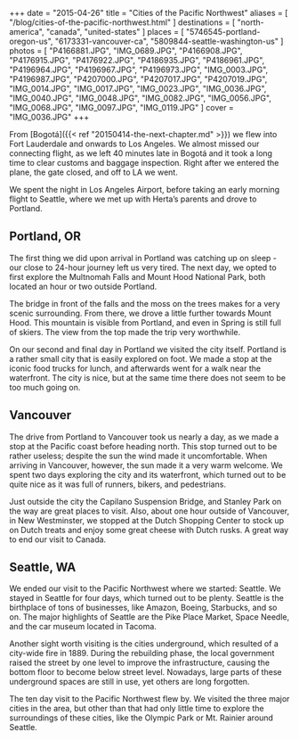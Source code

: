 +++
date    = "2015-04-26"
title   = "Cities of the Pacific Northwest"
aliases = [ "/blog/cities-of-the-pacific-northwest.html" ]
destinations = [ "north-america", "canada", "united-states" ]
places  = [
  "5746545-portland-oregon-us", "6173331-vancouver-ca", "5809844-seattle-washington-us"
]
photos = [
  "P4166881.JPG", "IMG_0689.JPG", "P4166908.JPG", "P4176915.JPG", "P4176922.JPG",
  "P4186935.JPG", "P4186961.JPG", "P4196964.JPG", "P4196967.JPG", "P4196973.JPG",
  "IMG_0003.JPG", "P4196987.JPG", "P4207000.JPG", "P4207017.JPG", "P4207019.JPG",
  "IMG_0014.JPG", "IMG_0017.JPG", "IMG_0023.JPG", "IMG_0036.JPG", "IMG_0040.JPG",
  "IMG_0048.JPG", "IMG_0082.JPG", "IMG_0056.JPG", "IMG_0068.JPG", "IMG_0097.JPG",
  "IMG_0119.JPG"
]
cover = "IMG_0036.JPG"
+++

From [Bogotá]({{< ref "20150414-the-next-chapter.md" >}}) we flew into Fort Lauderdale and onwards to Los Angeles. We almost missed our connecting flight, as we left 40 minutes late in Bogotá and it took a long time to clear customs and baggage inspection. Right after we entered the plane, the gate closed, and off to LA we went.

<!--more-->
We spent the night in Los Angeles Airport, before taking an early morning flight to Seattle, where we met up with Herta’s parents and drove to Portland.

## Portland, OR
The first thing we did upon arrival in Portland was catching up on sleep - our close to 24-hour journey left us very tired. The next day, we opted to first explore the Multnomah Falls and Mount Hood National Park, both located an hour or two outside Portland.

The bridge in front of the falls and the moss on the trees makes for a very scenic surrounding. From there, we drove a little further towards Mount Hood. This mountain is visible from Portland, and even in Spring is still full of skiers. The view from the top made the trip very worthwhile.

On our second and final day in Portland we visited the city itself. Portland is a rather small city that is easily explored on foot. We made a stop at the iconic food trucks for lunch, and afterwards went for a walk near the waterfront. The city is nice, but at the same time there does not seem to be too much going on.

## Vancouver
The drive from Portland to Vancouver took us nearly a day, as we made a stop at the Pacific coast before heading north. This stop turned out to be rather useless; despite the sun the wind made it uncomfortable. When arriving in Vancouver, however, the sun made it a very warm welcome. We spent two days exploring the city and its waterfront, which turned out to be quite nice as it was full of runners, bikers, and pedestrians.

Just outside the city the Capilano Suspension Bridge, and Stanley Park on the way are great places to visit. Also, about one hour outside of Vancouver, in New Westminster, we stopped at the Dutch Shopping Center to stock up on Dutch treats and enjoy some great cheese with Dutch rusks. A great way to end our visit to Canada.

## Seattle, WA
We ended our visit to the Pacific Northwest where we started: Seattle. We stayed in Seattle for four days, which turned out to be plenty. Seattle is the birthplace of tons of businesses, like Amazon, Boeing, Starbucks, and so on. The major highlights of Seattle are the Pike Place Market, Space Needle, and the car museum located in Tacoma.

Another sight worth visiting is the cities underground, which resulted of a city-wide fire in 1889. During the rebuilding phase, the local government raised the street by one level to improve the infrastructure, causing the bottom floor to become below street level. Nowadays, large parts of these underground spaces are still in use, yet others are long forgotten.

The ten day visit to the Pacific Northwest flew by. We visited the three major cities in the area, but other than that had only little time to explore the surroundings of these cities, like the Olympic Park or Mt. Rainier around Seattle.